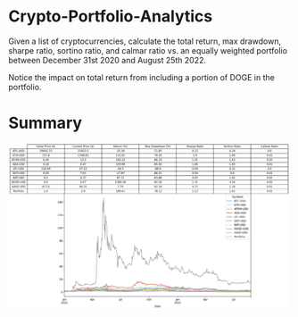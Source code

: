 # Crypto-Portfolio-Analytics

Given a list of cryptocurrencies, calculate the total return, max drawdown, sharpe ratio, sortino ratio, and calmar ratio vs. an equally weighted portfolio between December 31st 2020 and August 25th 2022. 

Notice the impact on total return from including a portion of DOGE in the portfolio. 

# Summary
![Summary Table](Summary.png)
